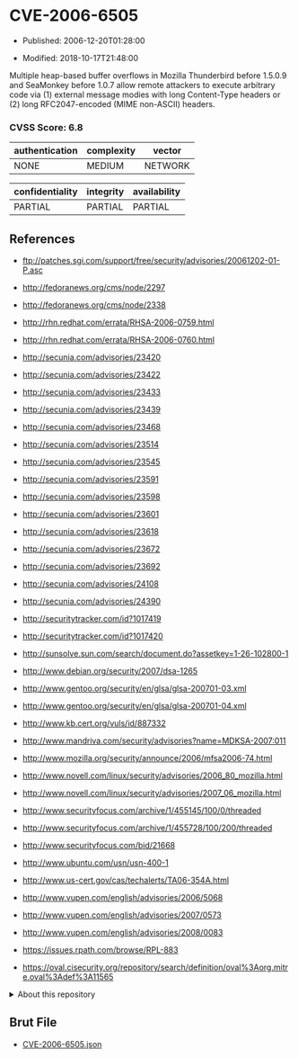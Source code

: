 # CVE-2006-6505

- Published: 2006-12-20T01:28:00

- Modified: 2018-10-17T21:48:00

Multiple heap-based buffer overflows in Mozilla Thunderbird before 1.5.0.9 and SeaMonkey before 1.0.7 allow remote attackers to execute arbitrary code via (1) external message modies with long Content-Type headers or (2) long RFC2047-encoded (MIME non-ASCII) headers.

### CVSS Score: **6.8**

| authentication | complexity | vector |
| --- | --- | --- |
| NONE | MEDIUM | NETWORK |

| confidentiality | integrity | availability |
| --- | --- | --- |
| PARTIAL | PARTIAL | PARTIAL |

## References

* ftp://patches.sgi.com/support/free/security/advisories/20061202-01-P.asc

* http://fedoranews.org/cms/node/2297

* http://fedoranews.org/cms/node/2338

* http://rhn.redhat.com/errata/RHSA-2006-0759.html

* http://rhn.redhat.com/errata/RHSA-2006-0760.html

* http://secunia.com/advisories/23420

* http://secunia.com/advisories/23422

* http://secunia.com/advisories/23433

* http://secunia.com/advisories/23439

* http://secunia.com/advisories/23468

* http://secunia.com/advisories/23514

* http://secunia.com/advisories/23545

* http://secunia.com/advisories/23591

* http://secunia.com/advisories/23598

* http://secunia.com/advisories/23601

* http://secunia.com/advisories/23618

* http://secunia.com/advisories/23672

* http://secunia.com/advisories/23692

* http://secunia.com/advisories/24108

* http://secunia.com/advisories/24390

* http://securitytracker.com/id?1017419

* http://securitytracker.com/id?1017420

* http://sunsolve.sun.com/search/document.do?assetkey=1-26-102800-1

* http://www.debian.org/security/2007/dsa-1265

* http://www.gentoo.org/security/en/glsa/glsa-200701-03.xml

* http://www.gentoo.org/security/en/glsa/glsa-200701-04.xml

* http://www.kb.cert.org/vuls/id/887332

* http://www.mandriva.com/security/advisories?name=MDKSA-2007:011

* http://www.mozilla.org/security/announce/2006/mfsa2006-74.html

* http://www.novell.com/linux/security/advisories/2006_80_mozilla.html

* http://www.novell.com/linux/security/advisories/2007_06_mozilla.html

* http://www.securityfocus.com/archive/1/455145/100/0/threaded

* http://www.securityfocus.com/archive/1/455728/100/200/threaded

* http://www.securityfocus.com/bid/21668

* http://www.ubuntu.com/usn/usn-400-1

* http://www.us-cert.gov/cas/techalerts/TA06-354A.html

* http://www.vupen.com/english/advisories/2006/5068

* http://www.vupen.com/english/advisories/2007/0573

* http://www.vupen.com/english/advisories/2008/0083

* https://issues.rpath.com/browse/RPL-883

* https://oval.cisecurity.org/repository/search/definition/oval%3Aorg.mitre.oval%3Adef%3A11565

<details>
<summary>About this repository</summary> 

  This repository is part of the project [Live Hack CVE](https://github.com/Live-Hack-CVE). Main website can be found [www.live-hack.org](https://www.live-hack.org) 
  
  Made by [Sn0wAlice](https://github.com/Sn0wAlice) for the people that care about security and need to have a feed of the latest CVEs. Hope you enjoy it, don't forget to star the repo and follow me on [Twitter](https://twitter.com/Sn0wAlice) and [Github](https://github.com/Sn0wAlice). And that is my [personnal website](https://www.alice-snow.me/)

  - [Home Page](https://github.com/Live-Hack-CVE)
  - [Framework](https://github.com/Live-Hack-CVE/cve-framework)
  - [CVE database](https://github.com/Live-Hack-CVE/full_database)
  - [Changelog](https://github.com/Live-Hack-CVE/Changelog)
</details>

## Brut File

* [CVE-2006-6505.json](https://raw.githubusercontent.com/Live-Hack-CVE/full_database/main/cves/2006/CVE-2006-6505.json)

